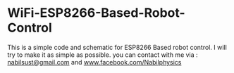 # WiFi-ESP8266-Based-Robot-Control
This is a simple code and schematic for ESP8266 Based robot control. I will try to make it as simple as possible. you can contact with me via : nabilsust@gmail.com and www.facebook.com/Nabilphysics
